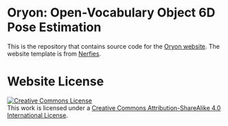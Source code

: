 # Oryon: Open-Vocabulary Object 6D Pose Estimation

This is the repository that contains source code for the [Oryon website](https://jcorsetti.github.io/oryon-website/).
The website template is from [Nerfies](https://github.com/nerfies/nerfies.github.io).


# Website License
<a rel="license" href="http://creativecommons.org/licenses/by-sa/4.0/"><img alt="Creative Commons License" style="border-width:0" src="https://i.creativecommons.org/l/by-sa/4.0/88x31.png" /></a><br />This work is licensed under a <a rel="license" href="http://creativecommons.org/licenses/by-sa/4.0/">Creative Commons Attribution-ShareAlike 4.0 International License</a>.
